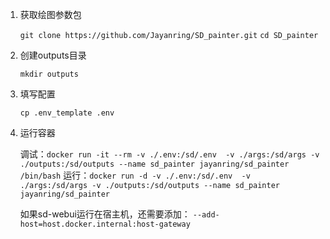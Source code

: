 1. 获取绘图参数包

    `git clone https://github.com/Jayanring/SD_painter.git`
    `cd SD_painter`
2. 创建outputs目录

    `mkdir outputs`
3. 填写配置

    `cp .env_template .env`
4. 运行容器

    调试：`docker run -it --rm -v ./.env:/sd/.env  -v ./args:/sd/args -v ./outputs:/sd/outputs --name sd_painter jayanring/sd_painter /bin/bash`
    运行：`docker run -d -v ./.env:/sd/.env  -v ./args:/sd/args -v ./outputs:/sd/outputs --name sd_painter jayanring/sd_painter`

    如果sd-webui运行在宿主机，还需要添加：
    `--add-host=host.docker.internal:host-gateway`